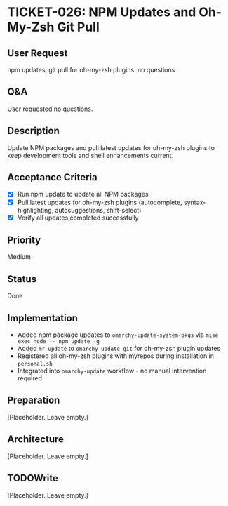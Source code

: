 # TICKET-026: NPM Updates and Oh-My-Zsh Git Pull

## User Request
npm updates, git pull for oh-my-zsh plugins. no questions

## Q&A
User requested no questions.

## Description
Update NPM packages and pull latest updates for oh-my-zsh plugins to keep development tools and shell enhancements current.

## Acceptance Criteria
- [x] Run npm update to update all NPM packages
- [x] Pull latest updates for oh-my-zsh plugins (autocomplete, syntax-highlighting, autosuggestions, shift-select)
- [x] Verify all updates completed successfully

## Priority
Medium

## Status
Done

## Implementation
- Added npm package updates to `omarchy-update-system-pkgs` via `mise exec node -- npm update -g`
- Added `mr update` to `omarchy-update-git` for oh-my-zsh plugin updates
- Registered all oh-my-zsh plugins with myrepos during installation in `personal.sh`
- Integrated into `omarchy-update` workflow - no manual intervention required

## Preparation
[Placeholder. Leave empty.]

## Architecture
[Placeholder. Leave empty.]

## TODOWrite
[Placeholder. Leave empty.]